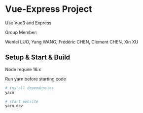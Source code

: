 # Vue-Express Project
Use Vue3 and Express

Group Member:

Wenlei LUO, Yang WANG, Frédéric CHEN, Clément CHEN, Xin XU

## Setup & Start & Build

Node require 16.x

Run yarn before starting code
``` bash
# install dependencies
yarn

# start website
yarn dev
```